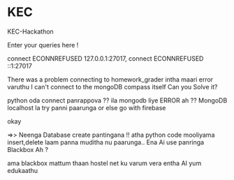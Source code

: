 # KEC
KEC-Hackathon


Enter your queries here !


connect ECONNREFUSED 127.0.0.1:27017, connect ECONNREFUSED ::1:27017

There was a problem connecting to homework_grader
intha maari error varuthu I can't connect to the mongoDB compass itself
Can you Solve it?

python oda connect panrappova ?? ila mongodb liye ERROR ah ??
MongoDB localhost la try panni paarunga or else go with firebase
 
okay

=>>  Neenga Database create pantingana !! atha python code mooliyama insert,delete laam panna muditha nu paarunga.. Ena Ai use panringa Blackbox Ah ?


 ama blackbox mattum thaan hostel net ku varum vera entha AI yum edukaathu
